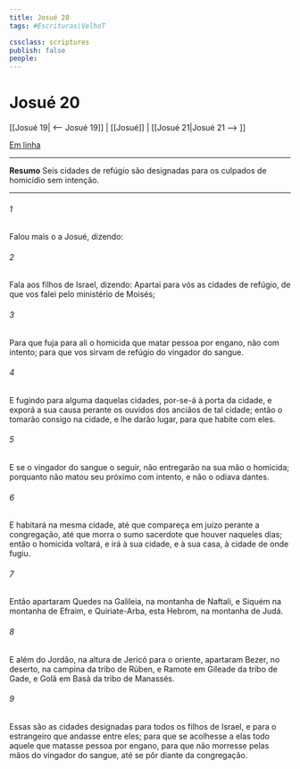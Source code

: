 ```yaml
---
title: Josué 20
tags: #Escrituras\VelhoT

cssclass: scriptures
publish: false
people:
---
```


# Josué 20
[[Josué 19| <-- Josué 19]] | [[Josué]] | [[Josué 21|Josué 21 --> ]]

[Em linha](https://churchofjesuschrist.org/study/scriptures/ot/josh/20?lang=por)

---
__Resumo__
Seis cidades de refúgio são designadas para os culpados de homicídio sem intenção.

---
###### 1 
Falou mais o  a Josué, dizendo:

###### 2 
Fala aos filhos de Israel, dizendo: Apartai para vós as cidades de refúgio, de que vos falei pelo ministério de Moisés;

###### 3 
Para que fuja para ali o homicida que matar  pessoa por engano,  não com intento; para que vos sirvam de refúgio do vingador do sangue.

###### 4 
E fugindo para alguma daquelas cidades, por-se-á à porta da cidade, e exporá a sua causa perante os ouvidos dos anciãos de tal cidade; então o tomarão consigo na cidade, e lhe darão lugar, para que habite com eles.

###### 5 
E se o vingador do sangue o seguir, não entregarão na sua mão o homicida; porquanto não matou seu próximo com intento, e não o odiava dantes.

###### 6 
E habitará na mesma cidade, até que compareça em juízo perante a congregação, até que morra o sumo sacerdote que houver naqueles dias; então o homicida voltará, e irá à sua cidade, e à sua casa, à cidade de onde fugiu.

###### 7 
Então apartaram Quedes na Galileia, na montanha de Naftali, e Siquém na montanha de Efraim, e Quiriate-Arba, esta  Hebrom, na montanha de Judá.

###### 8 
E além do Jordão, na altura de Jericó para o oriente, apartaram Bezer, no deserto, na campina da tribo de Rúben, e Ramote em Gileade da tribo de Gade, e Golã em Basã da tribo de Manassés.

###### 9 
Essas são as cidades  designadas para todos os filhos de Israel, e para o estrangeiro que andasse entre eles; para que se acolhesse a elas todo aquele que matasse  pessoa por engano, para que não morresse pelas mãos do vingador do sangue, até se pôr diante da congregação.

